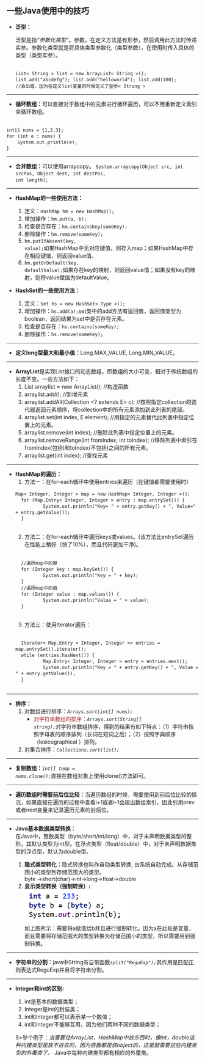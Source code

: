## 一些Java使用中的技巧

* <strong>泛型：</strong><p>泛型是指<em>“参数化类型”</em>。参数，在定义方法是有形参，然后调用此方法时传递实参。参数化类型就是将具体类型参数化（类型参数），在使用时传入具体的类型（类型实参）。<pre><code>
List< String > list = new ArrayList< String >();
list.add("abcdefg");
list.add("helloworld");
list.add(100); //会出错，因为在定义list变量的时候定义了型参< String > 
</code></pre></p>

***

* <strong>循环数组：</strong>可以直接对于数组中的元素进行循环遍历，可以不用重新定义索引来循环数组。
<pre><code>
int[] nums = {1,2,3};
for (int e : nums) {
	System.out.println(e);
}
</code></pre>

***

* <strong>合并数组：</strong>可以使用arraycopy。
<code>System.arraycopy(Object src, int srcPos, Object dest, int destPos, int length);</code>

***

* <strong>HashMap的一些使用方法：</strong>
	1. 定义：<code>HashMap hm = new HashMap();</code>
	2. 增加操作：<code>hm.put(a, b);</code>
	3. 检查是否存在：<code>hm.containsKey(someKey);</code>
	4. 删除操作：<code>hm.remove(someKey);</code> 
	4. <code>hm.putIfAbsent(key, value);</code>如果HashMap中无对应键值，则存入map；如果HashMap中存在相应键值，则返回value值。
	5. <code>hm.getOrDefault(key, defaultValue);</code>如果存在key的映射，则返回value值；如果没有key的映射，则将value赋值为defaultValue。

* <strong>HashSet的一些使用方法：</strong>
	1. 定义：<code>Set hs = new HashSet< Type >();</code>
	2. 增加操作：<code>hs.add(a);</code>set类中的add方法有返回值，返回值类型为boolean，返回结果为set中是否存在元素。
	3. 检查是否存在：<code>hs.contains(someKey);</code>
	4. 删除操作：<code>hs.remove(someKey);</code>

***
	
* <strong>定义long型最大和最小值：</strong>Long.MAX_VALUE, Long.MIN_VALUE。

***

* <strong>ArrayList</strong>是实现List接口的动态数组，即数组的大小可变，相对于传统数组的长度不变。一些方法如下：
	1. List arraylist = new ArrayList();     //构造函数
	2. arraylist.add();      //新增元素
	3. arraylist.addAll(Collection <? extends E> c); //按照指定collection的迭代器返回元素顺序，将collection中的所有元素添加到此列表的尾部。
	4. arraylist.set(int index, E element);   //用指定的元素替代此列表中指定位置上的元素。
	5. arraylist.remove(int index);     //删除此列表中指定位置上的元素。
	6. arraylist.removeRange(int fromIndex, int toIndex);    //移除列表中索引在fromIndex(包括)和toIndex(不包括)之间的所有元素。
	7. arraylist.get(int index); //查找元素

***
	
* <strong>HashMap的遍历：</strong>
	1. 方法一：在for-each循环中使用entries来遍历（在键值都需要使用时）
	<pre><code>Map< Integer, Integer > map = new HashMap< Integer, Integer >();
	for (Map.Entry< Integer, Integer > entry : map.entrySet()) {
			System.out.println("Key= " + entry.getKey() + ", Value=" + entry.getValue());
	}
	</code></pre>
	2. 方法二：在for-each循环中遍历keys或values。(该方法比entrySet遍历在性能上稍好（快了10%），而且代码更加干净)。
	<pre><code>
	//遍历map中的键
	for (Integer key : map.keySet()) {
			System.out.println("Key = " + key);
	}
	//遍历map中的值
	for (Integer value : map.values()) {
			System.out.println("Value = " + value);
	}
	</code></pre>
	3. 方法三：使用Iterator遍历：
	<pre><code>
	Iterator< Map.Entry < Integer, Integer >> entries = map.entrySet().iterator();
	while (entries.hasNext()) {
			Map.Entry< Integer, Integer > entry = entries.next();
			System.out.println("Key = " + entry.getKey() + ", Value = " + entry.getValue());
	}
	</code></pre>
	
***
* <strong>排序：</strong>
	1. 对数组进行排序：<code><em>Arrays.sort(int[] nums);</em></code>
		* <font color = brown>对字符串数组的排序：</font><code><em>Arrays.sort(String[] string);</em></code>对字符串数组排序，得到的结果有如下特点：（1）字符串按照字母表的顺序排列（长词在短词之后）；（2）按照字典顺序（lexicographical ）排列。
	2. 对集合排序：<code><em>Collections.sort(list);</em></code>

***
* <strong>复制数组：</strong><code><em>int[] temp = nums.clone();</em></code>直接在数组对象上使用clone()方法即可。

***

* <strong>遍历数组时需要前后位比较：</strong>当遍历数组的时候，需要使用到前后位比较的情况，如果直接在遍历的过程中查看i+1或者i-1会超出数组索引。因此引用prev或者next变量来记录遍历元素的前后位。

***
* <strong>Java基本数据类型转换：</strong></br>
在Java中，整数类型（byte/short/int/long）中，对于未声明数据类型的整形，其默认类型为int型。在浮点类型（float/double）中，对于未声明数据类型的浮点型，默认为double型。</br>

	1. <strong>隐式类型转化：</strong>隐式转换也叫作自动类型转换, 由系统自动完成。从存储范围小的类型到存储范围大的类型。</br>byte ->short(char)->int->long->float->double
	2. <strong>显示类型转换（强制转换）:</strong></br>![](tupian/zhuanhuan.png)</br>如上图所示：需要将a赋值给b并且进行强制转化。因为a在此处是变量，而且需要将存储范围大的类型转换为存储范围小的类型，所以需要用到强制转换。

***
* <strong>字符串的分割：</strong>java中String有自带函数<code><em>split("ReguExp");</em></code>其作用是匹配正则表达式ReguExp并且将字符串分割。

***
* <strong>Integer和int的区别:</strong>
	1. int是基本的数据类型；
	2. Integer是int的封装类；
	3. int和Integer都可以表示某一个数值；
	4. int和Integer不能够互用，因为他们两种不同的数据类型； 

	ß>举个例子：<em>当需要往ArrayList，HashMap中放东西时，像int，double这种内建类型是放不进去的，因为容器都是装object的，这是就需要这些内建类型的外覆类了。</em> Java中每种内建类型都有相应的外覆类。 
